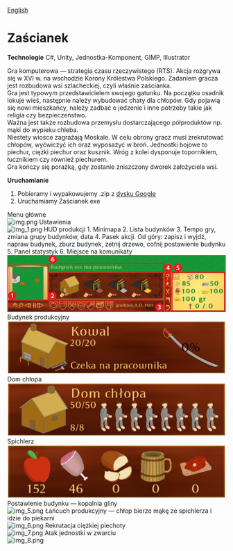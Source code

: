 [English](../readme.md)
# Zaścianek

**Technologie**
C#, Unity, Jednostka-Komponent, GIMP, Illustrator

Gra komputerowa — strategia czasu rzeczywistego (RTS). Akcja rozgrywa się w XVI w. na wschodzie Korony Królestwa Polskiego. Zadaniem gracza jest rozbudowa wsi szlacheckiej, czyli właśnie zaścianka.<br>
Gra jest typowym przedstawicielem swojego gatunku. Na początku osadnik lokuje wieś, następnie należy wybudować chaty dla chłopów. Gdy pojawią się nowi mieszkańcy, należy zadbać o jedzenie i inne potrzeby takie jak religia czy bezpieczeństwo.<br>
Ważna jest także rozbudowa przemysłu dostarczającego półproduktów np. mąki do wypieku chleba.<br>
Niestety wiosce zagrażają Moskale. W celu obrony gracz musi zrekrutować chłopów, wyćwiczyć ich oraz wyposażyć w broń. Jednostki bojowe to piechur, ciężki piechur oraz kusznik. Wróg z kolei dysponuje topornikiem, łucznikiem czy również piechurem.<br>
Gra kończy się porażką, gdy zostanie zniszczony dworek założyciela wsi.

**Uruchamianie**
1. Pobieramy i wypakowujemy .zip z [dysku Google](https://drive.google.com/file/d/1GYoN5sAjhke5Y31g40Xxtw_gPhYFOH8-)
2. Uruchamiamy Zaścianek.exe

Menu główne<br>
![img.png](img.png)
Ustawienia<br>
![img_1.png](img_1.png)
HUD produkcji 1. Minimapa 2. Lista budynków 3. Tempo gry, zmiana grupy budynków, data 4. Pasek akcji. Od góry: zapisz i wyjdź, napraw budynek, zburz budynek, zetnij drzewo, cofnij postawienie budynku 5. Panel statystyk 6. Miejsce na komunikaty<br>
![HUD2.png](HUD2.png)
Budynek produkcyjny<br>
![img_2.png](img_2.png)<br>
Dom chłopa<br>
![img_3.png](img_3.png)<br>
Spichlerz<br>
![img_4.png](img_4.png)<br>
Postawienie budynku — kopalnia gliny<br>
![img_5.png](img_5.png)
Łańcuch produkcyjny — chłop bierze mąkę ze spichlerza i idzie do piekarni<br>
![img_6.png](img_6.png)
Rekrutacja ciężkiej piechoty<br>
![img_7.png](img_7.png)
Atak jednostki w zwarciu<br>
![img_8.png](img_8.png)